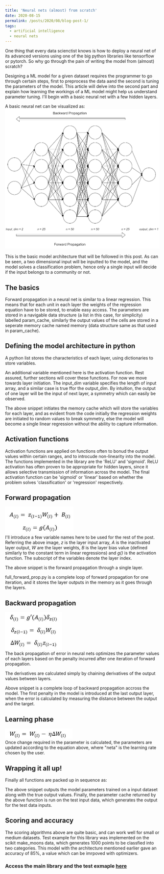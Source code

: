 ```yaml
---
title: 'Neural nets (almost) from scratch'
date: 2020-08-15
permalink: /posts/2020/08/blog-post-1/
tags:
  - artificial intelligence
  - neural nets
---
```


One thing that every data scienctist knows is how to deploy a neural net of its advanced versions using one of the big python libraries like tensorflow or pytorch. So why go through the pain of writing the model from (almost) scratch?  

Designing a ML model for a given dataset requires the programmer to go through certain steps, first to preprocess the data aand the second is tuning the parameters of the model. This article will delve into the second part and explain how learning the workings of a ML model might help us understand parameter tuning. I'll begin with a basic neural net with a few hidden layers.  

A basic neural net can be visualized as:  
![nn](/images/dense_nn_blog1.png)

This is the basic model architecture that will be followed in this post. As can be seen, a two dimensional input will be inputted to the model, and the model solves a classification problem, hence only a single input will decide if the input belongs to a community or not.

## The basics
Forward propagation in a neural net is similar to a linear regression. This means that for each unit in each layer the weights of the regression equation have to be stored, to enable easy access. The parameters are stored in a navigable data structure (a list in this case, for simplicity) labelled param_cache, similarly the output values of the cells are stored in a seperate memory cache named memory (data structure same as that used in param_cache).  

## Defining the model architecture in python
A python list stores the characteristics of each layer, using dictionaries to store variables.  
<script src="https://gist.github.com/sam14032000/67d9f4abbdcb50829a0131809cbb5c61.js"></script>
An additional variable mentioned here is the activation function. Rest assured, further sections will cover these functions. For now we move towards layer initiation. The input_dim variable specifies the length of input array, and a similar case is true ffor the output_dim. By intuition, the output of one layer will be the input of next layer, a symmetry which can easily be observed.  
<script src="https://gist.github.com/sam14032000/6dbbc7ba9d1bc6fd3731efbbe723f70b.js"></script>
The above snippet initiates the memory cache which will store the variables for each layer, and as evident from the code initially the regression weights are initiated to random values to break symmetry, else the model will become a single linear regression without the ability to capture information.

## Activation functions
Activation functions are applied on functions often to bonud the output values within certain ranges, and to introcude non-linearity into the model. The functions implemented in the library are the 'ReLU' and 'sigmoid'. ReLU activation has often proven to be appropriate for hidden layers, since it allows selective transmission of information across the model. The final activation function can be 'sigmoid' or 'linear' based on whether the problem solves 'classification' or 'regression' respectively.
<script src="https://gist.github.com/sam14032000/5bb17aece2107e9f13990388ce194872.js"></script>

## Forward propagation
![forward_prop](/images/forward_prop.JPG)  
I'll introduce a few variable names here to be used for the rest of the post. Referring the above image, *z* is the layer input array, *A* is the inactivated layer output, *W* are the layer weights, *B* is the layer bias value (defined similarly to the constant term in linear regressions) and *g()* is the activation function. The subscript of the variables denote the layer index.  
<script src="https://gist.github.com/sam14032000/539884dca5cf06849bdb5b9d9617740c.js"></script>
The above snippet is the forward propagation through a single layer. 
<script src="https://gist.github.com/sam14032000/3ca61e8d70f939c8577edbf8c0b23242.js"></script>
full_forward_prop.py is a complete loop of forward propagation for one iteration, and it stores the layer outputs in the memory as it goes through the layers.

## Backward propagation
![back_prop](/images/back_prop.JPG)  
The back propagation of error in neural nets optimizes the parameter values of each layers based on the penalty incurred after one iteration of forward propagation.
<script src="https://gist.github.com/sam14032000/dde5cc76d444258db9dcc146063d0d64.js"></script>
The derivatives are calculated simply by chaining derivatives of the output values between layers.  
<script src="https://gist.github.com/sam14032000/52a25c62c7273de7dab37aafd8b4bbda.js"></script>
Above snippet is a complete loop of backward propagation accross the model. The first penalty in the model is introduced at the last output layer, when the error is calculated by measuring the distance between the output and the target.

## Learning phase
![nn_learn](/images/nn_learn.JPG)  
Once change required in the parameter is calculated, the parameters are updated according to the equation above, where "neta" is the learning rate chosen by the user. 
<script src="https://gist.github.com/sam14032000/c9a256092b864399be9eee7d9d0119df.js"></script>

## Wrapping it all up!
Finally all functions are packed up in sequence as:
<script src="https://gist.github.com/sam14032000/00849d6abb9cda7e7ded009641b9d062.js"></script>
The above snippet outputs the model parameters trained on a input dataset along with the true output values. Finally, the parameter cache returned by the above function is run on the test input data, which generates the output for the test data inputs.

## Scoring and accuracy
<script src="https://gist.github.com/sam14032000/03db51b7741b7352f8fc86d82a33ec3c.js"></script>
The scoring algorithms above are quite basic, and can work well for small or medium datasets. Test example for this library was implemented on the scikit make_moons data, which generates 1000 points to be classfied into two categories. This model with the architecture mentioned earlier gave an accuracy of 85%, a value which can be imrpoved with optimizers.

### Access the main library and the test exmaple [here](https://github.com/sam14032000/nn_from_scratch)
